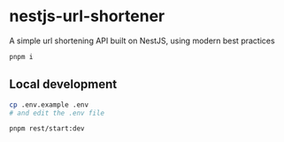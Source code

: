# nestjs-url-shortener
A simple url shortening API built on NestJS, using modern best practices

```bash
pnpm i
```

## Local development

```bash
cp .env.example .env
# and edit the .env file

pnpm rest/start:dev
```

